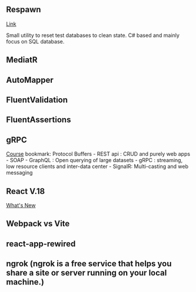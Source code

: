 ## Respawn

[Link](https://github.com/jbogard/Respawn)

Small utility to reset test databases to clean state. C# based and mainly focus on SQL database.


## MediatR

## AutoMapper

## FluentValidation

## FluentAssertions

## gRPC
[Course](https://app.pluralsight.com/library/courses/aspdotnet-core-6-using-grpc/table-of-contents) bookmark: Protocol Buffers
    - REST api : CRUD and purely web apps
    - SOAP
    - GraphQL : Open querying of large datasets
    - gRPC : streaming, low resource clients and inter-data center
    - SignalR: Multi-casting and web messaging


## React V.18
[What's New](https://blog.appsignal.com/2022/04/13/whats-new-in-react-18.html)

## Webpack vs Vite

## react-app-rewired

## ngrok (ngrok is a free service that helps you share a site or server running on your local machine.)
